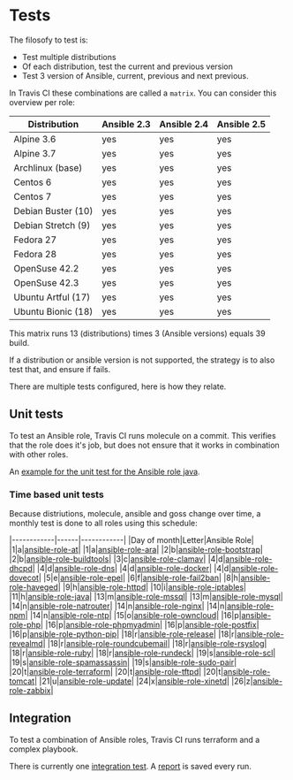 # Tests

The filosofy to test is:
- Test multiple distributions
- Of each distribution, test the current and previous version
- Test 3 version of Ansible, current, previous and next previous.

In Travis CI these combinations are called a `matrix`. You can consider this overview per role:

| Distribution       | Ansible 2.3 | Ansible 2.4 | Ansible 2.5 |
|--------------------|-------------|-------------|-------------|
| Alpine 3.6         | yes         | yes         | yes         |
| Alpine 3.7         | yes         | yes         | yes         |
| Archlinux (base)   | yes         | yes         | yes         |
| Centos 6           | yes         | yes         | yes         |
| Centos 7           | yes         | yes         | yes         |
| Debian Buster (10) | yes         | yes         | yes         |
| Debian Stretch (9) | yes         | yes         | yes         |
| Fedora 27          | yes         | yes         | yes         |
| Fedora 28          | yes         | yes         | yes         |
| OpenSuse 42.2      | yes         | yes         | yes         |
| OpenSuse 42.3      | yes         | yes         | yes         |
| Ubuntu Artful (17) | yes         | yes         | yes         |
| Ubuntu Bionic (18) | yes         | yes         | yes         |

This matrix runs 13 (distributions) times 3 (Ansible versions) equals 39 build.

If a distribution or ansible version is not supported, the strategy is to also test that, and ensure if fails.

There are multiple tests configured, here is how they relate.

## Unit tests

To test an Ansible role, Travis CI runs molecule on a commit. This verifies that the role does it's job, but does not ensure that it works in combination with other roles.

An [example for the unit test for the Ansible role java](https://travis-ci.org/robertdebock/ansible-role-java).

### Time based unit tests

Because distriutions, molecule, ansible and goss change over time, a monthly test is done to all roles using this schedule:

|------------|------|------------|
|Day of month|Letter|Ansible Role|
|1|a|[ansible-role-at](https://travis-ci.org/robertdebock/ansible-role-at)|
|1|a|[ansible-role-ara](https://travis-ci.org/robertdebock/ansible-role-ara)|
|2|b|[ansible-role-bootstrap](https://travis-ci.org/robertdebock/ansible-role-bootstrap)|
|2|b|[ansible-role-buildtools](https://travis-ci.org/robertdebock/ansible-role-buildtools)|
|3|c|[ansible-role-clamav](https://travis-ci.org/robertdebock/ansible-role-clamav)|
|4|d|[ansible-role-dhcpd](https://travis-ci.org/robertdebock/ansible-role-dhcpd)|
|4|d|[ansible-role-dns](https://travis-ci.org/robertdebock/ansible-role-dns)|
|4|d|[ansible-role-docker](https://travis-ci.org/robertdebock/ansible-role-docker)|
|4|d|[ansible-role-dovecot](https://travis-ci.org/robertdebock/ansible-role-dovecot)|
|5|e|[ansible-role-epel](https://travis-ci.org/robertdebock/ansible-role-epel)|
|6|f|[ansible-role-fail2ban](https://travis-ci.org/robertdebock/ansible-role-fail2ban)|
|8|h|[ansible-role-haveged](https://travis-ci.org/robertdebock/ansible-role-haveged)|
|9|h|[ansible-role-httpd](https://travis-ci.org/robertdebock/ansible-role-httpd)|
|10|i|[ansible-role-iptables](https://travis-ci.org/robertdebock/ansible-role-iptables)|
|11|h|[ansible-role-java](https://travis-ci.org/robertdebock/ansible-role-java)|
|13|m|[ansible-role-mssql](https://travis-ci.org/robertdebock/ansible-role-mssql)|
|13|m|[ansible-role-mysql](https://travis-ci.org/robertdebock/ansible-role-mysql)|
|14|n|[ansible-role-natrouter](https://travis-ci.org/robertdebock/ansible-role-natrouter)|
|14|n|[ansible-role-nginx](https://travis-ci.org/robertdebock/ansible-role-nginx)|
|14|n|[ansible-role-npm](https://travis-ci.org/robertdebock/ansible-role-npm)|
|14|n|[ansible-role-ntp](https://travis-ci.org/robertdebock/ansible-role-ntp)|
|15|o|[ansible-role-owncloud](https://travis-ci.org/robertdebock/ansible-role-owncloud)|
|16|p|[ansible-role-php](https://travis-ci.org/robertdebock/ansible-role-php)|
|16|p|[ansible-role-phpmyadmin](https://travis-ci.org/robertdebock/ansible-role-phpmyadmin)|
|16|p|[ansible-role-postfix](https://travis-ci.org/robertdebock/ansible-role-postfix)|
|16|p|[ansible-role-python-pip](https://travis-ci.org/robertdebock/ansible-role-python-pip)|
|18|r|[ansible-role-release](https://travis-ci.org/robertdebock/ansible-role-release)|
|18|r|[ansible-role-revealmd](https://travis-ci.org/robertdebock/ansible-role-revealmd)|
|18|r|[ansible-role-roundcubemail](https://travis-ci.org/robertdebock/ansible-role-roundcubemail)|
|18|r|[ansible-role-rsyslog](https://travis-ci.org/robertdebock/ansible-role-rsyslog)|
|18|r|[ansible-role-ruby](https://travis-ci.org/robertdebock/ansible-role-ruby)|
|18|r|[ansible-role-rundeck](https://travis-ci.org/robertdebock/ansible-role-rundeck)|
|19|s|[ansible-role-scl](https://travis-ci.org/robertdebock/ansible-role-scl)|
|19|s|[ansible-role-spamassassin](https://travis-ci.org/robertdebock/ansible-role-spamassassin)|
|19|s|[ansible-role-sudo-pair](https://travis-ci.org/robertdebock/ansible-role-sudo-pair)|
|20|t|[ansible-role-terraform](https://travis-ci.org/robertdebock/ansible-role-terraform)|
|20|t|[ansible-role-tftpd](https://travis-ci.org/robertdebock/ansible-role-tftpd)|
|20|t|[ansible-role-tomcat](https://travis-ci.org/robertdebock/ansible-role-tomcat)|
|21|u|[ansible-role-update](https://travis-ci.org/robertdebock/ansible-role-update)|
|24|x|[ansible-role-xinetd](https://travis-ci.org/robertdebock/ansible-role-xinetd)|
|26|z|[ansible-role-zabbix](https://travis-ci.org/robertdebock/ansible-role-zabbix)|

## Integration

To test a combination of Ansible roles, Travis CI runs terraform and a complex playbook.

There is currently one [integration test](https://travis-ci.org/robertdebock/ansible-integration). A [report](https://robertdebock.nl/ansible-integration/) is saved every run.
